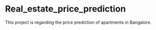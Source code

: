 # Real_estate_price_prediction
This project is regarding the price prediction of apartments in Bangalore.
